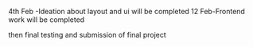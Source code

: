 4th Feb -Ideation about layout and ui will be completed
12 Feb-Frontend work will be completed

then final testing and submission of final project

